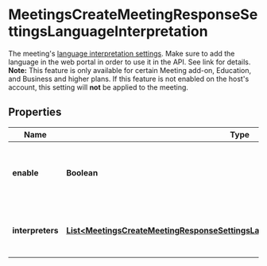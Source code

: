 

# MeetingsCreateMeetingResponseSettingsLanguageInterpretation

The meeting's [language interpretation settings](https://support.zoom.us/hc/en-us/articles/360034919791-Language-interpretation-in-meetings-and-webinars). Make sure to add the language in the web portal in order to use it in the API. See link for details.   **Note:** This feature is only available for certain Meeting add-on, Education, and Business and higher plans. If this feature is not enabled on the host's account, this setting will **not** be applied to the meeting.

## Properties

| Name | Type | Description | Notes |
|------------ | ------------- | ------------- | -------------|
|**enable** | **Boolean** | Whether to enable [language interpretation](https://support.zoom.us/hc/en-us/articles/360034919791-Language-interpretation-in-meetings-and-webinars) for the meeting. |  [optional] |
|**interpreters** | [**List&lt;MeetingsCreateMeetingResponseSettingsLanguageInterpretationInterpretersInner&gt;**](MeetingsCreateMeetingResponseSettingsLanguageInterpretationInterpretersInner.md) | Information about the meeting&#39;s language interpreters. |  [optional] |



